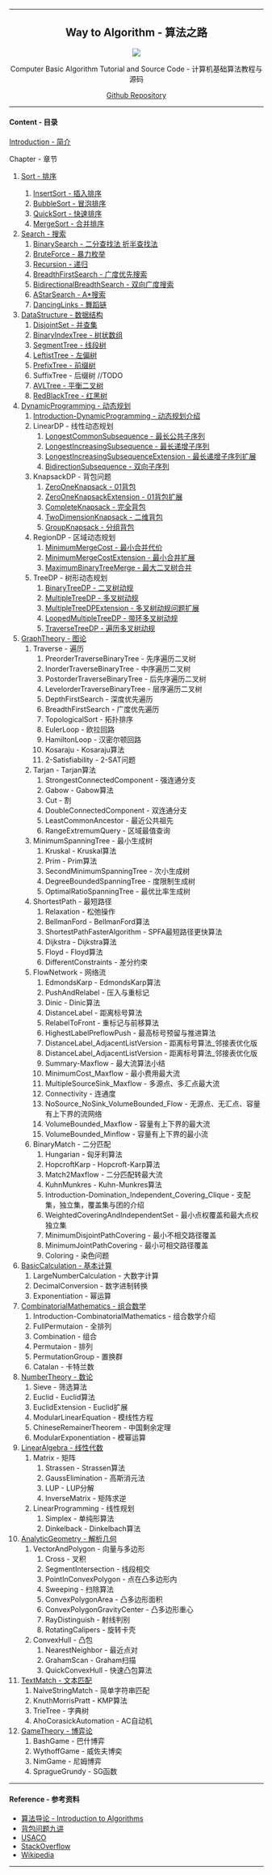 <link rel="stylesheet" type="text/css" href="res/style.css" />
<link rel="stylesheet" type="text/css" href="../res/style.css" />
<link rel="stylesheet" type="text/css" href="../../res/style.css" />
<script type="text/javascript" async src="//cdn.bootcss.com/mathjax/2.7.0/MathJax.js?config=TeX-AMS-MML_HTMLorMML"></script>
<script type="text/javascript" async src="https://cdnjs.cloudflare.com/ajax/libs/mathjax/2.7.1/MathJax.js?config=TeX-MML-AM_CHTML"></script>
<body>


--------
<h2 align="center">Way to Algorithm - 算法之路</h2>
<p align="center"><img src="res/keyboard.jpg" /></p>
<p align="center">Computer Basic Algorithm Tutorial and Source Code - 计算机基础算法教程与源码</p>
<p align="center"><a href="https://github.com/zhaochenyou/Way-to-Algorithm">Github Repository</a></p>

--------
#### Content - 目录

[Introduction - 简介](https://zhaochenyou.github.io/Way-to-Algorithm/Introduction.md)

Chapter - 章节

1. [Sort - 排序](Chapter-1/README.md)
    1. [InsertSort - 插入排序](Chapter-1/InsertSort.md)
    2. [BubbleSort - 冒泡排序](Chapter-1/BubbleSort.md)
    3. [QuickSort - 快速排序](Chapter-1/QuickSort.md)
    4. [MergeSort - 合并排序](Chapter-1/MergeSort.md)

    <li><a href="Chapter-2/index.html">Search - 搜索</a><br>
    <ol>
        <li><a href="Chapter-2/BinarySearch.html">BinarySearch - 二分查找法 折半查找法</a></li>
        <li><a href="Chapter-2/BruteForce.html">BruteForce - 暴力枚举</a></li>
        <li><a href="Chapter-2/Recursion.html">Recursion - 递归</a></li>
        <li><a href="Chapter-2/BreadthFirstSearch.html">BreadthFirstSearch - 广度优先搜索</a></li>
        <li><a href="Chapter-2/BidirectionalBreadthSearch.html">BidirectionalBreadthSearch - 双向广度搜索</a></li>
        <li><a href="Chapter-2/AStarSearch.html">AStarSearch - A*搜索</a></li>
        <li><a href="Chapter-2/DancingLinks.html">DancingLinks - 舞蹈链</a></li>
    </ol>
    </li>

    <li><a href="https://zhaochenyou.github.io/Way-to-Algorithm/Chapter-3/">DataStructure - 数据结构</a><br>
    <ol>
        <li><a href="https://zhaochenyou.github.io/Way-to-Algorithm/Chapter-3/DisjointSet">DisjointSet - 并查集</a></li>
        <li><a href="https://zhaochenyou.github.io/Way-to-Algorithm/Chapter-3/BinaryIndexTree/">BinaryIndexTree - 树状数组</a></li>
        <li><a href="https://zhaochenyou.github.io/Way-to-Algorithm/Chapter-3/SegmentTree/">SegmentTree - 线段树</a></li>
        <li><a href="https://zhaochenyou.github.io/Way-to-Algorithm/Chapter-3/LeftistTree/">LeftistTree - 左偏树</a></li>
        <li><a href="https://zhaochenyou.github.io/Way-to-Algorithm/Chapter-3/PrefixTree/">PrefixTree - 前缀树</a></li>
        <li>SuffixTree - 后缀树 //TODO</li>
        <li><a href="https://zhaochenyou.github.io/Way-to-Algorithm/Chapter-3/AVLTree/">AVLTree - 平衡二叉树</a></li>
        <li><a href="https://zhaochenyou.github.io/Way-to-Algorithm/Chapter-3/RedBlackTree/">RedBlackTree - 红黑树</a></li>
    </ol>
    </li>
    <li><a href="https://zhaochenyou.github.io/Way-to-Algorithm/Chapter-4/">DynamicProgramming - 动态规划</a> <br>
    <ol>
        <li><a href="https://zhaochenyou.github.io/Way-to-Algorithm/Chapter-4/Introduction-DynamicProgramming/">Introduction-DynamicProgramming - 动态规划介绍</a></li>
        <li>LinearDP - 线性动态规划 
        <ol>
            <li><a href="https://zhaochenyou.github.io/Way-to-Algorithm/Chapter-4/LinearDP/LongestCommonSubsequence/">LongestCommonSubsequence - 最长公共子序列</a></li>
            <li><a href="https://zhaochenyou.github.io/Way-to-Algorithm/Chapter-4/LinearDP/LongestIncreasingSubsequence/">LongestIncreasingSubsequence - 最长递增子序列</a></li>
            <li><a href="https://zhaochenyou.github.io/Way-to-Algorithm/Chapter-4/LinearDP/LongestIncreasingSubsequenceExtension/">LongestIncreasingSubsequenceExtension - 最长递增子序列扩展</a></li>
            <li><a href="https://zhaochenyou.github.io/Way-to-Algorithm/Chapter-4/LinearDP/BidirectionSubsequence/">BidirectionSubsequence - 双向子序列</a></li>
        </ol>
        </li>
        <li>KnapsackDP - 背包问题 <br>
        <ol>
            <li><a href="https://zhaochenyou.github.io/Way-to-Algorithm/Chapter-4/KnapsackDP/ZeroOneKnapsack/">ZeroOneKnapsack - 01背包</a></li>
            <li><a href="https://zhaochenyou.github.io/Way-to-Algorithm/Chapter-4/KnapsackDP/ZeroOneKnapsackExtension/">ZeroOneKnapsackExtension - 01背包扩展</a></li>
            <li><a href="https://zhaochenyou.github.io/Way-to-Algorithm/Chapter-4/KnapsackDP/CompleteKnapsack/">CompleteKnapsack - 完全背包</a></li>
            <li><a href="https://zhaochenyou.github.io/Way-to-Algorithm/Chapter-4/KnapsackDP/TwoDimensionKnapsack/">TwoDimensionKnapsack - 二维背包</a></li>
            <li><a href="https://zhaochenyou.github.io/Way-to-Algorithm/Chapter-4/KnapsackDP/GroupKnapsack/">GroupKnapsack - 分组背包</a></li>
        </ol>
        </li>
        <li>RegionDP - 区域动态规划 <br>
        <ol>
            <li><a href="https://zhaochenyou.github.io/Way-to-Algorithm/Chapter-4/RegionDP/MinimumMergeCost/">MinimumMergeCost - 最小合并代价</a></li>
            <li><a href="https://zhaochenyou.github.io/Way-to-Algorithm/Chapter-4/RegionDP/MinimumMergeCostExtension/">MinimumMergeCostExtension - 最小合并扩展</a></li>
            <li><a href="https://zhaochenyou.github.io/Way-to-Algorithm/Chapter-4/RegionDP/MaximumBinaryTreeMerge/">MaximumBinaryTreeMerge - 最大二叉树合并</a></li>
        </ol>
        </li>
        <li>TreeDP - 树形动态规划 <br>
        <ol>
            <li><a href="https://zhaochenyou.github.io/Way-to-Algorithm/Chapter-4/TreeDP/BinaryTreeDP/">BinaryTreeDP - 二叉树动规</a></li>
            <li><a href="https://zhaochenyou.github.io/Way-to-Algorithm/Chapter-4/TreeDP/MultipleTreeDP/">MultipleTreeDP - 多叉树动规</a></li>
            <li><a href="https://zhaochenyou.github.io/Way-to-Algorithm/Chapter-4/TreeDP/MultipleTreeDPExtension/">MultipleTreeDPExtension - 多叉树动规问题扩展</a></li>
            <li><a href="https://zhaochenyou.github.io/Way-to-Algorithm/Chapter-4/TreeDP/LoopedMultipleTreeDP/">LoopedMultipleTreeDP - 带环多叉树动规</a></li>
            <li><a href="https://zhaochenyou.github.io/Way-to-Algorithm/Chapter-4/TreeDP/TraverseTreeDP/">TraverseTreeDP - 遍历多叉树动规</a></li>
        </ol>
        </li>
    </ol>
    </li>
    <li><a href="https://zhaochenyou.github.io/Way-to-Algorithm/Chapter-5/">GraphTheory - 图论</a> <br>
    <ol>
        <li>Traverse - 遍历 <br>
        <ol>
            <li>PreorderTraverseBinaryTree - 先序遍历二叉树</li>
            <li>InorderTraverseBinaryTree - 中序遍历二叉树</li>
            <li>PostorderTraverseBinaryTree - 后先序遍历二叉树</li>
            <li>LevelorderTraverseBinaryTree - 层序遍历二叉树</li>
            <li>DepthFirstSearch - 深度优先遍历</li>
            <li>BreadthFirstSearch - 广度优先遍历</li>
            <li>TopologicalSort - 拓扑排序</li>
            <li>EulerLoop - 欧拉回路</li>
            <li>HamiltonLoop - 汉密尔顿回路</li>
            <li>Kosaraju - Kosaraju算法</li>
            <li>2-Satisfiability - 2-SAT问题</li>
        </ol>
        </li>
        <li>Tarjan - Tarjan算法 <br>
        <ol>
            <li>StrongestConnectedComponent - 强连通分支</li>
            <li>Gabow - Gabow算法</li>
            <li>Cut - 割</li>
            <li>DoubleConnectedComponent - 双连通分支</li>
            <li>LeastCommonAncestor - 最近公共祖先</li>
            <li>RangeExtremumQuery - 区域最值查询</li>
        </ol>
        </li>
        <li>MinimumSpanningTree - 最小生成树 <br>
        <ol>
            <li>Kruskal - Kruskal算法</li>
            <li>Prim - Prim算法</li>
            <li>SecondMinimumSpanningTree - 次小生成树</li>
            <li>DegreeBoundedSpanningTree - 度限制生成树</li>
            <li>OptimalRatioSpanningTree - 最优比率生成树</li>
        </ol>
        </li>
        <li>ShortestPath - 最短路径 <br>
        <ol>
            <li>Relaxation - 松弛操作</li>
            <li>BellmanFord - BellmanFord算法</li>
            <li>ShortestPathFasterAlgorithm - SPFA最短路径更快算法</li>
            <li>Dijkstra - Dijkstra算法</li>
            <li>Floyd - Floyd算法</li>
            <li>DifferentConstraints - 差分约束</li>
        </ol>
        </li>
        <li>FlowNetwork - 网络流 <br>
        <ol>
            <li>EdmondsKarp - EdmondsKarp算法</li>
            <li>PushAndRelabel - 压入与重标记</li>
            <li>Dinic - Dinic算法</li>
            <li>DistanceLabel - 距离标号算法</li>
            <li>RelabelToFront - 重标记与前移算法</li>
            <li>HighestLabelPreflowPush - 最高标号预留与推进算法</li>
            <li>DistanceLabel_AdjacentListVersion - 距离标号算法_邻接表优化版</li>
            <li>DistanceLabel_AdjacentListVersion - 距离标号算法_邻接表优化版</li>
            <li>Summary-Maxflow - 最大流算法小结</li>
            <li>MinimumCost_Maxflow - 最小费用最大流</li>
            <li>MultipleSourceSink_Maxflow - 多源点、多汇点最大流</li>
            <li>Connectivity - 连通度</li>
            <li>NoSource_NoSink_VolumeBounded_Flow - 无源点、无汇点、容量有上下界的流网络</li>
            <li>VolumeBounded_Maxflow - 容量有上下界的最大流</li>
            <li>VolumeBounded_Minflow - 容量有上下界的最小流</li>
        </ol>
        </li>
        <li>BinaryMatch - 二分匹配 <br>
        <ol>
            <li>Hungarian - 匈牙利算法</li>
            <li>HopcroftKarp - Hopcroft-Karp算法</li>
            <li>Match2Maxflow - 二分匹配转最大流</li>
            <li>KuhnMunkres - Kuhn-Munkres算法</li>
            <li>Introduction-Domination_Independent_Covering_Clique - 支配集，独立集，覆盖集与团的介绍</li>
            <li>WeightedCoveringAndIndependentSet - 最小点权覆盖和最大点权独立集</li>
            <li>MinimumDisjointPathCovering - 最小不相交路径覆盖</li>
            <li>MinimumJointPathCovering - 最小可相交路径覆盖</li>
            <li>Coloring - 染色问题</li>
        </ol>
        </li>
    </ol>
    </li>
    <li><a href="https://zhaochenyou.github.io/Way-to-Algorithm/Chapter-6/">BasicCalculation - 基本计算</a> <br>
    <ol>
        <li>LargeNumberCalculation - 大数字计算</li>
        <li>DecimalConversion - 数字进制转换</li>
        <li>Exponentiation - 幂运算</li>
    </ol>
    </li>

    <li><a href="https://zhaochenyou.github.io/Way-to-Algorithm/Chapter-7/">CombinatorialMathematics - 组合数学</a> <br>
    <ol>
        <li>Introduction-CombinatorialMathematics - 组合数学介绍</li>
        <li>FullPermutaion - 全排列</li>
        <li>Combination - 组合</li>
        <li>Permutaion - 排列</li>
        <li>PermutationGroup - 置换群</li>
        <li>Catalan - 卡特兰数</li>
    </ol>
    </li>

    <li><a href="https://zhaochenyou.github.io/Way-to-Algorithm/Chapter-8/">NumberTheory - 数论</a> <br>
    <ol>
        <li>Sieve - 筛选算法</li>
        <li>Euclid - Euclid算法</li>
        <li>EuclidExtension - Euclid扩展</li>
        <li>ModularLinearEquation - 模线性方程</li>
        <li>ChineseRemainerTheorem - 中国剩余定理</li>
        <li>ModularExponentiation - 模幂运算</li>
    </ol>
    </li>

    <li><a href="https://zhaochenyou.github.io/Way-to-Algorithm/Chapter-9/">LinearAlgebra - 线性代数</a> <br>
    <ol>
        <li>Matrix - 矩阵 <br>
        <ol>
            <li>Strassen - Strassen算法</li>
            <li>GaussElimination - 高斯消元法</li>
            <li>LUP - LUP分解</li>
            <li>InverseMatrix - 矩阵求逆</li>
        </ol>
        </li>
        <li>LinearProgramming - 线性规划 <br>
        <ol>
            <li>Simplex - 单纯形算法</li>
            <li>Dinkelback - Dinkelbach算法</li>
        </ol>
        </li>
    </ol>
    </li>

    <li><a href="https://zhaochenyou.github.io/Way-to-Algorithm/Chapter-10/">AnalyticGeometry - 解析几何</a> <br>
    <ol>
        <li>VectorAndPolygon - 向量与多边形 <br>
        <ol>
            <li>Cross - 叉积</li>
            <li>SegmentIntersection - 线段相交</li>
            <li>PointInConvexPolygon - 点在凸多边形内</li>
            <li>Sweeping - 扫除算法</li>
            <li>ConvexPolygonArea - 凸多边形面积</li>
            <li>ConvexPolygonGravityCenter - 凸多边形重心</li>
            <li>RayDistinguish - 射线判别</li>
            <li>RotatingCalipers - 旋转卡壳</li>
        </ol>
        </li>
        <li>ConvexHull - 凸包 <br>
        <ol>
            <li>NearestNeighbor - 最近点对</li>
            <li>GrahamScan - Graham扫描</li>
            <li>QuickConvexHull - 快速凸包算法</li>
        </ol>
        </li>
    </ol>
    </li>

    <li><a href="https://zhaochenyou.github.io/Way-to-Algorithm/Chapter-11/">TextMatch - 文本匹配</a> <br>
    <ol>
        <li>NaiveStringMatch - 简单字符串匹配</li>
        <li>KnuthMorrisPratt - KMP算法</li>
        <li>TrieTree - 字典树</li>
        <li>AhoCorasickAutomation - AC自动机</li>
    </ol>
    </li>
    <li><a href="https://zhaochenyou.github.io/Way-to-Algorithm/Chapter-12/">GameTheory - 博弈论</a> <br>
    <ol>
        <li>BashGame - 巴什博弈</li>
        <li>WythoffGame - 威佐夫博奕</li>
        <li>NimGame - 尼姆博弈</li>
        <li>SpragueGrundy - SG函数</li>
    </ol>
    </li>

</ol>

<hr>
<h4>Reference - 参考资料</h4>
<ul>
    <li><a href="http://ce.bonabu.ac.ir/uploads/30/CMS/user/file/115/EBook/Introduction.to.Algorithms.3rd.Edition.Sep.2010.pdf">算法导论 - Introduction to Algorithms</a></li>
    <li><a href="http://love-oriented.com/pack/">背包问题九讲</a></li>
    <li><a href="http://www.usaco.org/">USACO</a></li>
    <li><a href="http://stackoverflow.com/">StackOverflow</a></li>
    <li><a href="https://www.wikipedia.org/">Wikipedia</a></li>
</ul>

<hr>

</body>
